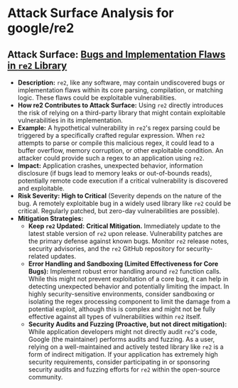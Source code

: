 # Attack Surface Analysis for google/re2

## Attack Surface: [Bugs and Implementation Flaws in `re2` Library](./attack_surfaces/bugs_and_implementation_flaws_in__re2__library.md)

*   **Description:**  `re2`, like any software, may contain undiscovered bugs or implementation flaws within its core parsing, compilation, or matching logic. These flaws could be exploitable vulnerabilities.
*   **How re2 Contributes to Attack Surface:**  Using `re2` directly introduces the risk of relying on a third-party library that might contain exploitable vulnerabilities in its implementation.
*   **Example:** A hypothetical vulnerability in `re2`'s regex parsing could be triggered by a specifically crafted regular expression. When `re2` attempts to parse or compile this malicious regex, it could lead to a buffer overflow, memory corruption, or other exploitable condition. An attacker could provide such a regex to an application using `re2`.
*   **Impact:** Application crashes, unexpected behavior, information disclosure (if bugs lead to memory leaks or out-of-bounds reads), potentially remote code execution if a critical vulnerability is discovered and exploitable.
*   **Risk Severity:** **High to Critical** (Severity depends on the nature of the bug. A remotely exploitable bug in a widely used library like `re2` could be critical. Regularly patched, but zero-day vulnerabilities are possible).
*   **Mitigation Strategies:**
    *   **Keep `re2` Updated:**  **Critical Mitigation.**  Immediately update to the latest stable version of `re2` upon release.  Vulnerability patches are the primary defense against known bugs. Monitor `re2` release notes, security advisories, and the `re2` GitHub repository for security-related updates.
    *   **Error Handling and Sandboxing (Limited Effectiveness for Core Bugs):** Implement robust error handling around `re2` function calls. While this might not prevent exploitation of a core bug, it can help in detecting unexpected behavior and potentially limiting the impact. In highly security-sensitive environments, consider sandboxing or isolating the regex processing component to limit the damage from a potential exploit, although this is complex and might not be fully effective against all types of vulnerabilities within `re2` itself.
    *   **Security Audits and Fuzzing (Proactive, but not direct mitigation):**  While application developers might not directly audit `re2`'s code, Google (the maintainer) performs audits and fuzzing.  As a user, relying on a well-maintained and actively tested library like `re2` is a form of indirect mitigation.  If your application has extremely high security requirements, consider participating in or sponsoring security audits and fuzzing efforts for `re2` within the open-source community.

